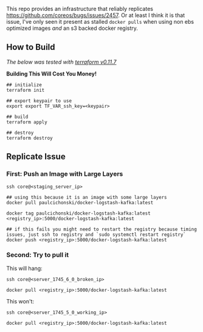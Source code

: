 This repo provides an infrastructure that reliably replicates
https://github.com/coreos/bugs/issues/2457. Or at least I think it is that
issue, I've only seen it present as stalled `docker pulls` when using non
ebs optimized images _and_ an s3 backed docker registry.

## How to Build

_The below was tested with [terraform v0.11.7](https://github.com/hashicorp/terraform/releases/tag/v0.11.7)_

**Building This Will Cost You Money!**

```
## initialize
terraform init

## export keypair to use
export export TF_VAR_ssh_key=<keypair>

## build
terraform apply

## destroy
terraform destroy
```

## Replicate Issue

### First: Push an Image with Large Layers

```
ssh core@<staging_server_ip>

## using this because it is an image with some large layers
docker pull paulcichonski/docker-logstash-kafka:latest

docker tag paulcichonski/docker-logstash-kafka:latest <registry_ip>:5000/docker-logstash-kafka:latest

## if this fails you might need to restart the registry because timing issues, just ssh to registry and `sudo systemctl restart registry`
docker push <registry_ip>:5000/docker-logstash-kafka:latest
```

### Second: Try to pull it

This will hang:
```
ssh core@<server_1745_6_0_broken_ip>

docker pull <registry_ip>:5000/docker-logstash-kafka:latest
```

This won't:
```
ssh core@<server_1745_5_0_working_ip>

docker pull <registry_ip>:5000/docker-logstash-kafka:latest
```
